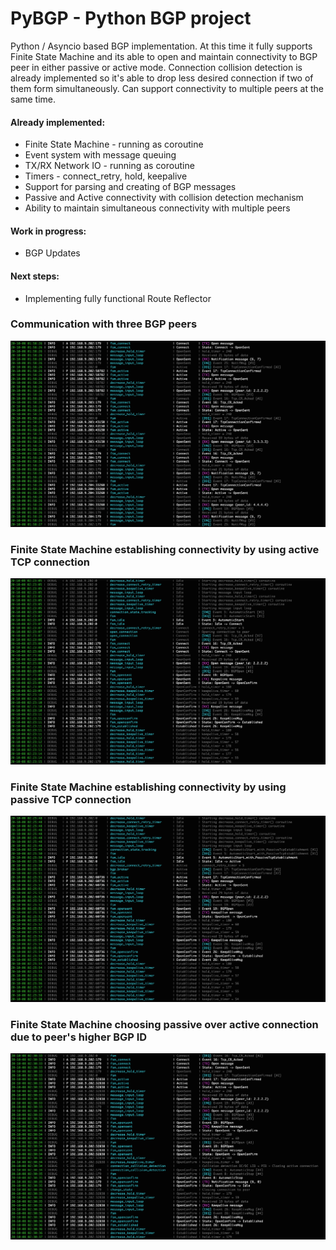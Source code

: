 # PyBGP - Python BGP project

Python / Asyncio based BGP implementation. At this time it fully supports Finite State Machine and its able to open and maintain connectivity to BGP peer in either passive or active mode. Connection collision detection is already implemented so it's able to drop less desired connection if two of them form simultaneously. Can support connectivity to multiple peers at the same time.


#### Already implemented:

 - Finite State Machine - running as coroutine
 - Event system with message queuing
 - TX/RX Network IO - running as coroutine
 - Timers - connect_retry, hold, keepalive
 - Support for parsing and creating of BGP messages
 - Passive and Active connectivity with collision detection mechanism
 - Ability to maintain simultaneous connectivity with multiple peers

#### Work in progress:

 - BGP Updates

#### Next steps:

 - Implementing fully functional Route Reflector


### Communication with three BGP peers
![Sample PyBGP log output](https://github.com/ccie18643/PyBGP/blob/master/pictures/log_01.png)



### Finite State Machine establishing connectivity by using active TCP connection
![Sample PyBGP log output](https://github.com/ccie18643/PyBGP/blob/master/pictures/log_02.png)



### Finite State Machine establishing connectivity by using passive TCP connection
![Sample PyBGP log output](https://github.com/ccie18643/PyBGP/blob/master/pictures/log_03.png)



### Finite State Machine choosing passive over active connection due to peer's higher BGP ID
![Sample PyBGP log output](https://github.com/ccie18643/PyBGP/blob/master/pictures/log_04.png)

